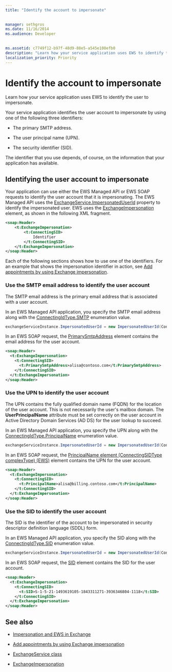 ```yaml
---
title: "Identify the account to impersonate"
 
 
manager: sethgros
ms.date: 11/16/2014
ms.audience: Developer
 
 
ms.assetid: c7749f12-b97f-48d9-88e5-a545e108efb0
description: "Learn how your service application uses EWS to identify the user to impersonate."
localization_priority: Priority
---
```


# Identify the account to impersonate

Learn how your service application uses EWS to identify the user to impersonate.
  
Your service application identifies the user account to impersonate by using one of the following three identifiers:
  
- The primary SMTP address.
    
- The user principal name (UPN).
    
- The security identifier (SID).
    
The identifier that you use depends, of course, on the information that your application has available.
  
## Identifying the user account to impersonate

Your application can use either the EWS Managed API or EWS SOAP requests to identify the user account that it is impersonating. The EWS Managed API uses the [ExchangeService.ImpersonatedUserId](https://msdn.microsoft.com/library/microsoft.exchange.webservices.data.exchangeservice.impersonateduserid.aspx) property to identify the impersonated user. EWS uses the [ExchangeImpersonation](https://msdn.microsoft.com/library/d8cbac49-47d0-4745-a2a7-545d33f8da93%28Office.15%29.aspx) element, as shown in the following XML fragment. 
  
```XML
<soap:Header>
    <t:ExchangeImpersonation>
        <t:ConnectingSID>
            Identifier
        </t:ConnectingSID>
    </t:ExchangeImpersonation>
</soap:Header>
```

Each of the following sections shows how to use one of the identifiers. For an example that shows the impersonation identifier in action, see [Add appointments by using Exchange impersonation](how-to-add-appointments-by-using-exchange-impersonation.md).
  
### Use the SMTP email address to identify the user account

The SMTP email address is the primary email address that is associated with a user account.
  
In an EWS Managed API application, you specify the SMTP email address along with the [ConnectingIdType.SMTP](https://msdn.microsoft.com/library/microsoft.exchange.webservices.data.connectingidtype.aspx) enumeration value. 
  
```cs
exchangeServiceInstance.ImpersonatedUserId = new ImpersonatedUserId(ConnectingIdType.SMTP, "alisa@contoso.com");
```

In an EWS SOAP request, the [PrimarySmtpAddress](https://msdn.microsoft.com/library/eee79904-9412-4e61-b9b8-aff0ce25fade%28Office.15%29.aspx) element contains the email address for the user account. 
  
```XML
<soap:Header>
  <t:ExchangeImpersonation>
    <t:ConnectingSID>
      <t:PrimarySmtpAddress>alisa@contoso.com</t:PrimarySmtpAddress>
    </t:ConnectingSID>
  </t:ExchangeImpersonation>
</soap:Header>
```

### Use the UPN to identify the user account

The UPN contains the fully qualified domain name (FQDN) for the location of the user account. This is not necessarily the user's mailbox domain. The **UserPrincipalName** attribute must be set correctly on the user account in Active Directory Domain Services (AD DS) for the user lookup to succeed. 
  
In an EWS Managed API application, you specify the UPN along with the [ConnectingIdType.PrincipalName](https://msdn.microsoft.com/library/microsoft.exchange.webservices.data.connectingidtype.aspx) enumeration value. 
  
```cs
exchangeServiceInstance.ImpersonatedUserId = new ImpersonatedUserId(ConnectingIdType.PrincipalName, "alias@billing.contoso.com");
```

In an EWS SOAP request, the [PrincipalName element (ConnectingSIDType complexType) (EWS)](../web-service-reference/principalname.md) element contains the UPN for the user account. 
  
```XML
<soap:Header>
  <t:ExchangeImpersonation>
    <t:ConnectingSID>
      <t:PrincipalName>alisa@billing.contoso.com</t:PrincipalName>
    </t:ConnectingSID>
  </t:ExchangeImpersonation>
</soap:Header>
```

### Use the SID to identify the user account

The SID is the identifier of the account to be impersonated in security descriptor definition language (SDDL) form.
  
In an EWS Managed API application, you specify the SID along with the [ConnectingIdType.SID](https://msdn.microsoft.com/library/microsoft.exchange.webservices.data.connectingidtype.aspx) enumeration value. 
  
```cs
exchangeServiceInstance.ImpersonatedUserId = new ImpersonatedUserId(ConnectingIdType.SID, "S-1-5-21-1493619105-1843311271-3936346804-1118");
```

In an EWS SOAP request, the [SID](https://msdn.microsoft.com/library/2f33b29b-163b-4106-a74d-6fb76ec38951%28Office.15%29.aspx) element contains the SID for the user account. 
  
```XML
<soap:Header>
  <t:ExchangeImpersonation>
    <t:ConnectingSID>
      <t:SID>S-1-5-21-1493619105-1843311271-3936346804-1118</t:SID>
    </t:ConnectingSID>
  </t:ExchangeImpersonation>
</soap:Header>
```

## See also


- [Impersonation and EWS in Exchange](impersonation-and-ews-in-exchange.md)
    
- [Add appointments by using Exchange impersonation](how-to-add-appointments-by-using-exchange-impersonation.md)
    
- [ExchangeService class](https://msdn.microsoft.com/library/microsoft.exchange.webservices.data.exchangeservice.aspx)
    
- [ExchangeImpersonation](https://msdn.microsoft.com/library/d8cbac49-47d0-4745-a2a7-545d33f8da93%28Office.15%29.aspx)
    

